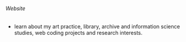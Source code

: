 ###### Website

* learn about my art practice, library, archive and information science studies, web coding projects and research interests.

